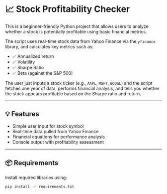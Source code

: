 
# 📈 Stock Profitability Checker

This is a beginner-friendly Python project that allows users to analyze whether a stock is potentially profitable using basic financial metrics.

The script uses real-time stock data from Yahoo Finance via the `yfinance` library, and calculates key metrics such as:

- ✅ Annualized return  
- ✅ Volatility  
- ✅ Sharpe Ratio  
- ✅ Beta (against the S&P 500)

The user just inputs a stock ticker (e.g., `AAPL`, `MSFT`, `GOOGL`) and the script fetches one year of data, performs financial analysis, and tells you whether the stock appears profitable based on the Sharpe ratio and return.

---

## 💡 Features

- Simple user input for stock symbol
- Real-time data pulled from Yahoo Finance
- Financial equations for performance analysis
- Console output with profitability assessment

---

## 📦 Requirements

Install required libraries using:

```bash
pip install -r requirements.txt
